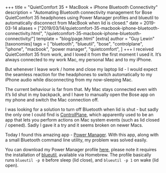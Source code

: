 +++
title = "QuietComfort 35 + MacBook + iPhone Bluetooth Connectivity"
description = "Automating Bluetooth connectivity management for Bose QuietComfort 35 headphones using Power Manager profiles and blueutil to automatically disconnect from MacBook when lid is closed."
date = 2019-03-14
aliases = ["2019/03/14/quietcomfort-35-macbook-iphone-bluetooth-connectivity.html", "/quietcomfort-35-macbook-iphone-bluetooth-connectivity/"]
template = "blog/page.html"
[extra]
author = "Guy Lewin"
[taxonomies]
tags = [
  "bluetooth",
  "blueutil",
  "bose",
  "controlplane",
  "iphone",
  "macbook",
  "power manager",
  "quietcomfort",
]
+++
I received QuietComfort 35 from work, and I loved it from the first moment I used it. It’s always connected to my work Mac, my personal Mac and to my iPhone.

But whenever I leave work / home and close my laptop lid - I would expect the seamless reaction for the headphones to switch automatically to my iPhone audio while disconnecting from my now-sleeping Mac.

The current behaviour is far from that. My Mac stays connected even with it’s lid shut in my backpack, and I have to manually open the Bose app on my phone and switch the Mac connection off.

I was looking for a solution to turn off Bluetooth when lid is shut - but sadly the only one I could find is [ControlPlane](https://www.controlplaneapp.com/), which apparently used to be an app that lets you perform actions on Mac system events (such as lid closed / opened). Sadly I gave it a try and it seems broken on newer Macs.

Today I found this amazing app - [Power Manager](https://www.dssw.co.uk/powermanager/). With this app, along with a small Bluetooth command line utility, my problem was solved easily.

You can download my Power Manager profile [here](https://www.dropbox.com/s/ax60yhy0anhn0qi/BluetoothSchedule.pm-schedule), please note it requires the installation of [blueutil](https://github.com/toy/blueutil), available via Homebrew. The profile basically runs `blueutil -p 0` before sleep (lid close), and `blueutil -p 1` on wake (lid open).
